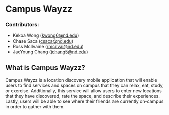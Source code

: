 # Campus Wayzz

### Contributors:

* Kekoa Wong (kwong6@nd.edu)
* Chase Saca (csaca@nd.edu)
* Ross McIlvaine (rmcilvai@nd.edu)
* JaeYoung Chang (jchang5@nd.edu)

## What is Campus Wayzz?

Campus Wayzz is a location discovery mobile application that will enable users to find services and spaces on campus that they can relax, eat, study, or exercise. Additionally, this service will allow users to enter new locations that they have discovered, rate the space, and describe their experiences. Lastly, users will be able to see where their friends are currently on-campus in order to gather with them. 
